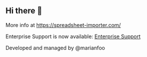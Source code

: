 ## Hi there 👋

More info at https://spreadsheet-importer.com/

Enterprise Support is now available: [Enterprise Support](https://spreadsheet-importer.com/#features-09-888271)

Developed and managed by @marianfoo
